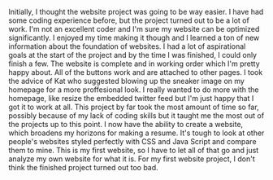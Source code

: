 Initially, I thought the website project was going to be way easier. I have had some coding experience before, 
but the project turned out to be a lot of work. I'm not an excellent coder and I'm sure my website can be optimized 
significantly. I enjoyed my time making it though and I learned a ton of new information about the foundation of websites. I 
had a lot of aspirational goals at the start of the project and by the time I was finished, I could only finish a few. The 
website is complete and in working order which I'm pretty happy about. All of the buttons work and are attached to other 
pages. I took the advice of Kat who suggested blowing up the sneaker image on my homepage for a more proffesional look. I 
really wanted to do more with the homepage, like resize the embedded twitter feed but I'm just happy that I got it to work at 
all. This project by far took the most amount of time so far, possibly because of my lack of coding skills but it taught me 
the most out of the projects up to this point. I now have the ability to create a website, which broadens my horizons for 
making a resume. It's tough to look at other people's websites styled perfectly with CSS and Java Script and compare them to 
mine. This is my first website, so I have to let all of that go and just analyze my own website for what it is. For my first 
website project, I don't think the finished project turned out too bad.
